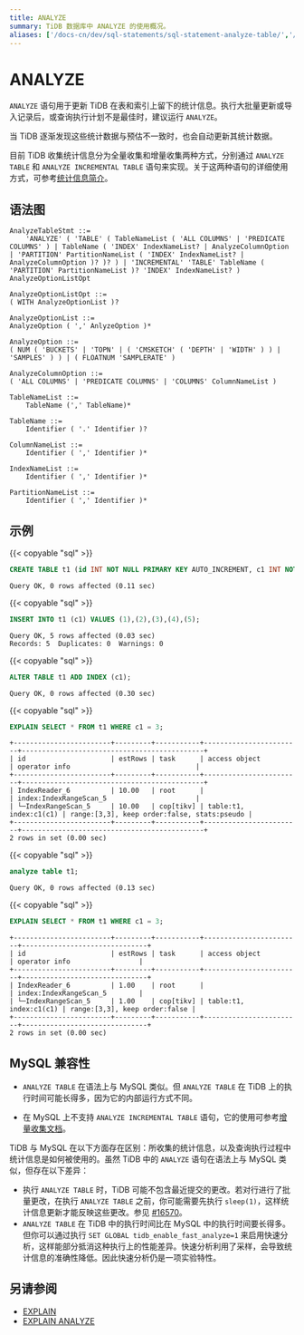 ```yaml
---
title: ANALYZE
summary: TiDB 数据库中 ANALYZE 的使用概况。
aliases: ['/docs-cn/dev/sql-statements/sql-statement-analyze-table/','/docs-cn/dev/reference/sql/statements/analyze-table/']
---
```


# ANALYZE

`ANALYZE` 语句用于更新 TiDB 在表和索引上留下的统计信息。执行大批量更新或导入记录后，或查询执行计划不是最佳时，建议运行 `ANALYZE`。

当 TiDB 逐渐发现这些统计数据与预估不一致时，也会自动更新其统计数据。

目前 TiDB 收集统计信息分为全量收集和增量收集两种方式，分别通过 `ANALYZE TABLE` 和 `ANALYZE INCREMENTAL TABLE` 语句来实现。关于这两种语句的详细使用方式，可参考[统计信息简介](/statistics.md)。

## 语法图

```ebnf+diagram
AnalyzeTableStmt ::=
    'ANALYZE' ( 'TABLE' ( TableNameList ( 'ALL COLUMNS' | 'PREDICATE COLUMNS' ) | TableName ( 'INDEX' IndexNameList? | AnalyzeColumnOption | 'PARTITION' PartitionNameList ( 'INDEX' IndexNameList? | AnalyzeColumnOption )? )? ) | 'INCREMENTAL' 'TABLE' TableName ( 'PARTITION' PartitionNameList )? 'INDEX' IndexNameList? ) AnalyzeOptionListOpt

AnalyzeOptionListOpt ::=
( WITH AnalyzeOptionList )?

AnalyzeOptionList ::=
AnalyzeOption ( ',' AnlyzeOption )*

AnalyzeOption ::=
( NUM ( 'BUCKETS' | 'TOPN' | ( 'CMSKETCH' ( 'DEPTH' | 'WIDTH' ) ) | 'SAMPLES' ) ) | ( FLOATNUM 'SAMPLERATE' )

AnalyzeColumnOption ::=
( 'ALL COLUMNS' | 'PREDICATE COLUMNS' | 'COLUMNS' ColumnNameList )

TableNameList ::=
    TableName (',' TableName)*

TableName ::=
    Identifier ( '.' Identifier )?

ColumnNameList ::=
    Identifier ( ',' Identifier )*

IndexNameList ::=
    Identifier ( ',' Identifier )*

PartitionNameList ::=
    Identifier ( ',' Identifier )*
```

## 示例

{{< copyable "sql" >}}

```sql
CREATE TABLE t1 (id INT NOT NULL PRIMARY KEY AUTO_INCREMENT, c1 INT NOT NULL);
```

```
Query OK, 0 rows affected (0.11 sec)
```

{{< copyable "sql" >}}

```sql
INSERT INTO t1 (c1) VALUES (1),(2),(3),(4),(5);
```

```
Query OK, 5 rows affected (0.03 sec)
Records: 5  Duplicates: 0  Warnings: 0
```

{{< copyable "sql" >}}

```sql
ALTER TABLE t1 ADD INDEX (c1);
```

```
Query OK, 0 rows affected (0.30 sec)
```

{{< copyable "sql" >}}

```sql
EXPLAIN SELECT * FROM t1 WHERE c1 = 3;
```

```
+------------------------+---------+-----------+------------------------+---------------------------------------------+
| id                     | estRows | task      | access object          | operator info                               |
+------------------------+---------+-----------+------------------------+---------------------------------------------+
| IndexReader_6          | 10.00   | root      |                        | index:IndexRangeScan_5                      |
| └─IndexRangeScan_5     | 10.00   | cop[tikv] | table:t1, index:c1(c1) | range:[3,3], keep order:false, stats:pseudo |
+------------------------+---------+-----------+------------------------+---------------------------------------------+
2 rows in set (0.00 sec)
```

{{< copyable "sql" >}}

```sql
analyze table t1;
```

```
Query OK, 0 rows affected (0.13 sec)
```

{{< copyable "sql" >}}

```sql
EXPLAIN SELECT * FROM t1 WHERE c1 = 3;
```

```
+------------------------+---------+-----------+------------------------+-------------------------------+
| id                     | estRows | task      | access object          | operator info                 |
+------------------------+---------+-----------+------------------------+-------------------------------+
| IndexReader_6          | 1.00    | root      |                        | index:IndexRangeScan_5        |
| └─IndexRangeScan_5     | 1.00    | cop[tikv] | table:t1, index:c1(c1) | range:[3,3], keep order:false |
+------------------------+---------+-----------+------------------------+-------------------------------+
2 rows in set (0.00 sec)
```

## MySQL 兼容性

* `ANALYZE TABLE` 在语法上与 MySQL 类似。但 `ANALYZE TABLE` 在 TiDB 上的执行时间可能长得多，因为它的内部运行方式不同。

* 在 MySQL 上不支持 `ANALYZE INCREMENTAL TABLE` 语句，它的使用可参考[增量收集文档](/statistics.md#增量收集)。

TiDB 与 MySQL 在以下方面存在区别：所收集的统计信息，以及查询执行过程中统计信息是如何被使用的。虽然 TiDB 中的 `ANALYZE` 语句在语法上与 MySQL 类似，但存在以下差异：

+ 执行 `ANALYZE TABLE` 时，TiDB 可能不包含最近提交的更改。若对行进行了批量更改，在执行 `ANALYZE TABLE` 之前，你可能需要先执行 `sleep(1)`，这样统计信息更新才能反映这些更改。参见 [#16570](https://github.com/pingcap/tidb/issues/16570)。
+ `ANALYZE TABLE` 在 TiDB 中的执行时间比在 MySQL 中的执行时间要长得多。但你可以通过执行 `SET GLOBAL tidb_enable_fast_analyze=1` 来启用快速分析，这样能部分抵消这种执行上的性能差异。快速分析利用了采样，会导致统计信息的准确性降低。因此快速分析仍是一项实验特性。

## 另请参阅

* [EXPLAIN](/sql-statements/sql-statement-explain.md)
* [EXPLAIN ANALYZE](/sql-statements/sql-statement-explain-analyze.md)
